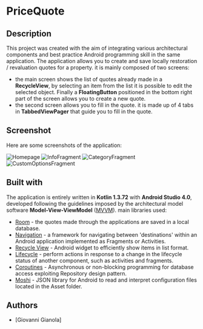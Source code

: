 # PriceQuote

## Description
This project was created with the aim of integrating various architectural components and best practice Android programming skill in the same application.
The application allows you to create and save locally restoration / revaluation quotes for a property. it is mainly composed of two screens:
* the main screen shows the list of quotes already made in a **RecycleView**, by selecting an item from the list it is possible to edit the selected object. Finally a **FloatingButton** positioned in the bottom right part of the screen allows you to create a new quote.
* the second screen allows you to fill in the quote. it is made up of 4 tabs in **TabbedViewPager** that guide you to fill in the quote.

## Screenshot

Here are some screenshots of the application:

![Homepage](https://github.com/GiovanniGianola/PriceQuote/blob/master/screenshot/HomePage.jpg)
![InfoFragment](https://github.com/GiovanniGianola/PriceQuote/blob/master/screenshot/InfoFrag.jpg)
![CategoryFragment](https://github.com/GiovanniGianola/PriceQuote/blob/master/screenshot/CategoryFrag.jpg)
![CustomOptionsFragment](https://github.com/GiovanniGianola/PriceQuote/blob/master/screenshot/CustomOptionsFrag.jpg?raw=true)

## Built with
The application is entirely written in **Kotlin 1.3.72** with **Android Studio 4.0**, developed following the guidelines imposed by the architectural model software **Model-View-ViewModel** ([MVVM](https://en.wikipedia.org/wiki/Model%E2%80%93view%E2%80%93viewmodel)). main libraries used:
* [Room](https://developer.android.com/jetpack/androidx/releases/room) - the quotes made through the applications are saved in a local database.
* [Navigation](https://developer.android.com/jetpack/androidx/releases/navigation) - a framework for navigating between 'destinations' within an Android application implemented as Fragments or Activities.
* [Recycle View](https://developer.android.com/jetpack/androidx/releases/recyclerview) - Android widget to efficiently show items in list format.
* [Lifecycle](https://developer.android.com/jetpack/androidx/releases/lifecycle) - perform actions in response to a change in the lifecycle status of another component, such as activities and fragments.
* [Coroutines](https://kotlinlang.org/docs/reference/coroutines-overview.html) - Asynchronous or non-blocking programming for database access exploiting Repository design pattern.
* [Moshi](https://github.com/square/moshi) - JSON library for Android to read and interpret configuration files located in the Asset folder.

## Authors
* [Giovanni Gianola]
